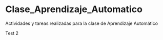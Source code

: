 # Clase_Aprendizaje_Automatico
Actividades y tareas realizadas para la clase de Aprendizaje Automático

Test 2